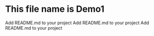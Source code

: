 # This file name is Demo1
Add README.md to your project
Add README.md to your project
Add README.md to your project
